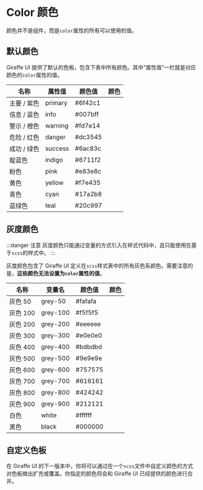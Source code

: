 # Color 颜色

颜色并不是组件，而是`color`属性的所有可以使用的值。

## 默认颜色

Giraffe UI 提供了默认的色板，包含下表中所有颜色。其中“属性值”一栏就是对应颜色的`color`属性的值。

| 名称      | 属性值          | 颜色值      | 颜色     |
|---------- |-------------- |---------- |:---------:|
| 主要 / 紫色 | primary | #6f42c1 | <colorSquare color="#6f42c1"/> |
| 信息 / 蓝色 | info | #007bff | <colorSquare color="#007bff"/> |
| 警示 / 橙色 | warning | #fd7e14 | <colorSquare color="#fd7e14"/> |
| 危险 / 红色 | danger | #dc3545 | <colorSquare color="#dc3545"/> |
| 成功 / 绿色 | success | #6ac83c | <colorSquare color="#6ac83c"/> |
| 靛蓝色 | indigo | #6711f2 | <colorSquare color="#6711f2"/> |
| 粉色 | pink | #e83e8c | <colorSquare color="#e83e8c"/> |
| 黄色 | yellow | #f7e435 | <colorSquare color="#f7e435"/> |
| 青色 | cyan | #17a2b8 | <colorSquare color="#17a2b8"/> |
| 蓝绿色 | teal | #20c997 | <colorSquare color="#20c997"/> |

## 灰度颜色

:::danger 注意
灰度颜色只能通过变量的方式引入在样式代码中，且只能使用在基于`scss`的样式中。
:::

灰度颜色包含了 Giraffe UI 定义在`scss`样式表中的所有灰色系颜色。需要注意的是，**这些颜色无法设置为`color`属性的值**。

| 名称      | 变量名          | 颜色值      | 颜色     |
|---------- |-------------- |---------- |:---------:|
| 灰色 50 | grey-50 | #fafafa | <colorSquare color="#fafafa"/> |
| 灰色 100 | grey-100 | #f5f5f5 | <colorSquare color="#f5f5f5"/> |
| 灰色 200 | grey-200 | #eeeeee | <colorSquare color="#eeeeee"/> |
| 灰色 300 | grey-300 | #e0e0e0 | <colorSquare color="#e0e0e0"/> |
| 灰色 400 | grey-400 | #bdbdbd | <colorSquare color="#bdbdbd"/> |
| 灰色 500 | grey-500 | #9e9e9e | <colorSquare color="#9e9e9e"/> |
| 灰色 600 | grey-600 | #757575 | <colorSquare color="#757575"/> |
| 灰色 700 | grey-700 | #616161 | <colorSquare color="#616161"/> |
| 灰色 800 | grey-800 | #424242 | <colorSquare color="#424242"/> |
| 灰色 900 | grey-900 | #212121 | <colorSquare color="#212121"/> |
| 白色 | white | #ffffff | <colorSquare color="#ffffff"/> |
| 黑色 | black | #000000 | <colorSquare color="#000000"/> |

## 自定义色板 <Badge text="下一版本" type="tip"/>

在 Giraffe UI 的下一版本中，你将可以通过在一个`scss`文件中自定义颜色的方式对色板做出扩充或覆盖。你指定的颜色将会和 Giraffe UI 已经提供的颜色进行合并。